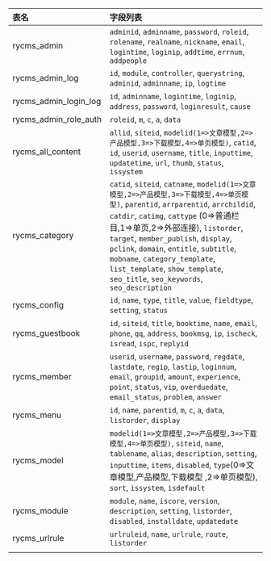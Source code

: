 | 表名 | 字段列表 |
| :--- | :--- |
| rycms_admin | `adminid`, `adminname`, `password`, `roleid`, `rolename`, `realname`, `nickname`, `email`, `logintime`, `loginip`, `addtime`, `errnum`, `addpeople` |
| rycms_admin_log | `id`, `module`, `controller`, `querystring`, `adminid`, `adminname`, `ip`, `logtime` |
| rycms_admin_login_log | `id`, `adminname`, `logintime`, `loginip`, `address`, `password`, `loginresult`, `cause` |
| rycms_admin_role_auth | `roleid`, `m`, `c`, `a`, `data` |
| rycms_all_content | `allid`, `siteid`, `modelid(1=>文章模型,2=>产品模型,3=>下载模型,4=>单页模型)`, `catid`, `id`, `userid`, `username`, `title`, `inputtime`, `updatetime`, `url`, `thumb`, `status`, `issystem` |
| rycms_category | `catid`, `siteid`, `catname`, `modelid(1=>文章模型,2=>产品模型,3=>下载模型,4=>单页模型)`, `parentid`, `arrparentid`, `arrchildid`, `catdir`, `catimg`, `cattype` (0=>普通栏目,1=>单页,2=>外部连接), `listorder`, `target`, `member_publish`, `display`, `pclink`, `domain`, `entitle`, `subtitle`, `mobname`, `category_template`, `list_template`, `show_template`, `seo_title`, `seo_keywords`, `seo_description` |
| rycms_config | `id`, `name`, `type`, `title`, `value`, `fieldtype`, `setting`, `status` |
| rycms_guestbook | `id`, `siteid`, `title`, `booktime`, `name`, `email`, `phone`, `qq`, `address`, `bookmsg`, `ip`, `ischeck`, `isread`, `ispc`, `replyid` |
| rycms_member | `userid`, `username`, `password`, `regdate`, `lastdate`, `regip`, `lastip`, `loginnum`, `email`, `groupid`, `amount`, `experience`, `point`, `status`, `vip`, `overduedate`, `email_status`, `problem`, `answer` |
| rycms_menu | `id`, `name`, `parentid`, `m`, `c`, `a`, `data`, `listorder`, `display` |
| rycms_model | `modelid(1=>文章模型,2=>产品模型,3=>下载模型,4=>单页模型)`, `siteid`, `name`, `tablename`, `alias`, `description`, `setting`, `inputtime`, `items`, `disabled`, `type`(0=>文章模型,产品模型,下载模型 ,2=>单页模型), `sort`, `issystem`, `isdefault` |
| rycms_module | `module`, `name`, `iscore`, `version`, `description`, `setting`, `listorder`, `disabled`, `installdate`, `updatedate` |
| rycms_urlrule | `urlruleid`, `name`, `urlrule`, `route`, `listorder` |
|               |      |